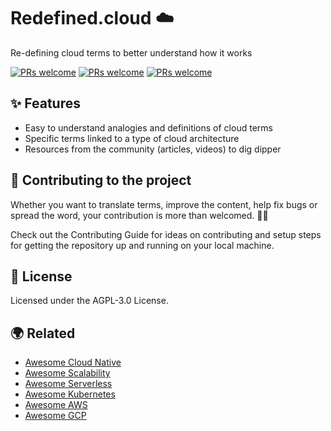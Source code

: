 # Redefined.cloud ☁️

Re-defining cloud terms to better understand how it works

[![PRs welcome](https://img.shields.io/badge/prs-welcome-brightgreen.svg)](https://github.com/greeeg/redefined.cloud)
[![PRs welcome](https://img.shields.io/github/license/greeeg/redefined.cloud)](https://github.com/greeeg/redefined.cloud)
[![PRs welcome](https://img.shields.io/badge/Tweet-RedefinedCloud-green?logo=twitter&style=social)](https://github.com/greeeg/redefined.cloud)

## ✨ Features

- Easy to understand analogies and definitions of cloud terms
- Specific terms linked to a type of cloud architecture
- Resources from the community (articles, videos) to dig dipper

## 🤝 Contributing to the project

Whether you want to translate terms, improve the content, help fix bugs or spread the word, your contribution is more than welcomed. 💪💙

Check out the Contributing Guide for ideas on contributing and setup steps for getting the repository up and running on your local machine.

## 📝 License

Licensed under the AGPL-3.0 License.

## 🌍 Related

- [Awesome Cloud Native](https://github.com/rootsongjc/awesome-cloud-native)
- [Awesome Scalability](https://github.com/binhnguyennus/awesome-scalability)
- [Awesome Serverless](https://github.com/anaibol/awesome-serverless)
- [Awesome Kubernetes](https://github.com/ramitsurana/awesome-kubernetes)
- [Awesome AWS](https://github.com/donnemartin/awesome-aws)
- [Awesome GCP](https://github.com/GoogleCloudPlatform/awesome-google-cloud)
